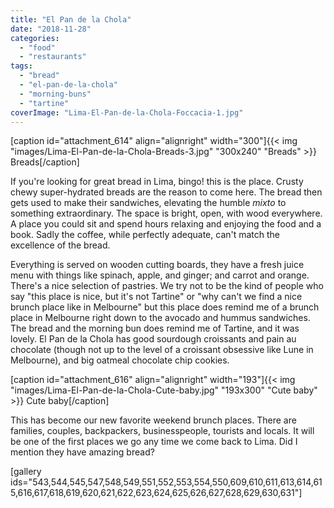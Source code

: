 ```yaml
---
title: "El Pan de la Chola"
date: "2018-11-28"
categories: 
  - "food"
  - "restaurants"
tags: 
  - "bread"
  - "el-pan-de-la-chola"
  - "morning-buns"
  - "tartine"
coverImage: "Lima-El-Pan-de-la-Chola-Foccacia-1.jpg"
---
```


\[caption id="attachment\_614" align="alignright" width="300"\]{{< img "images/Lima-El-Pan-de-la-Chola-Breads-3.jpg" "300x240" "Breads" >}} Breads\[/caption\]

If you're looking for great bread in Lima, bingo! this is the place. Crusty chewy super-hydrated breads are the reason to come here. The bread then gets used to make their sandwiches, elevating the humble _mixto_ to something extraordinary. The space is bright, open, with wood everywhere. A place you could sit and spend hours relaxing and enjoying the food and a book. Sadly the coffee, while perfectly adequate, can't match the excellence of the bread.

Everything is served on wooden cutting boards, they have a fresh juice menu with things like spinach, apple, and ginger; and carrot and orange. There's a nice selection of pastries. We try not to be the kind of people who say "this place is nice, but it's not Tartine" or "why can't we find a nice brunch place like in Melbourne" but this place does remind me of a brunch place in Melbourne right down to the avocado and hummus sandwiches. The bread and the morning bun does remind me of Tartine, and it was lovely. El Pan de la Chola has good sourdough croissants and pain au chocolate (though not up to the level of a croissant obsessive like Lune in Melbourne), and big oatmeal chocolate chip cookies.

\[caption id="attachment\_616" align="alignright" width="193"\]{{< img "images/Lima-El-Pan-de-la-Chola-Cute-baby.jpg" "193x300" "Cute baby" >}} Cute baby\[/caption\]

This has become our new favorite weekend brunch places. There are families, couples, backpackers, businesspeople, tourists and locals. It will be one of the first places we go any time we come back to Lima. Did I mention they have amazing bread?

\[gallery ids="543,544,545,547,548,549,551,552,553,554,550,609,610,611,613,614,615,616,617,618,619,620,621,622,623,624,625,626,627,628,629,630,631"\]
